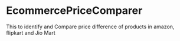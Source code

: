 # EcommercePriceComparer
This to identify and Compare price difference of products in amazon, flipkart and Jio Mart
